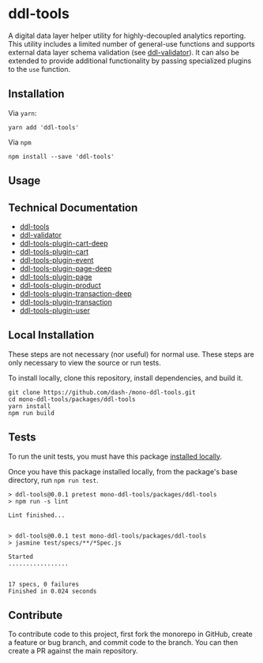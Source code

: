 # ddl-tools

A digital data layer helper utility for highly-decoupled analytics reporting.
This utility includes a limited number of general-use functions and supports
external data layer schema validation (see [ddl-validator](packages/ddl-validator)).
It can also be extended to provide additional functionality by passing
specialized plugins to the `use` function.

## Installation

Via `yarn`:

```
yarn add 'ddl-tools'
```

Via `npm`

```
npm install --save 'ddl-tools'
```


<a name="usage"></a>

## Usage



## Technical Documentation

* [ddl-tools](../../docs/ddl-tools.md)
* [ddl-validator](docs/ddl-validator.md)
* [ddl-tools-plugin-cart-deep](docs/ddl-tools-plugin-cart-deep.md)
* [ddl-tools-plugin-cart](docs/ddl-tools-plugin-cart.md)
* [ddl-tools-plugin-event](docs/ddl-tools-plugin-event.md)
* [ddl-tools-plugin-page-deep](docs/ddl-tools-plugin-page-deep.md)
* [ddl-tools-plugin-page](docs/ddl-tools-plugin-page.md)
* [ddl-tools-plugin-product](docs/ddl-tools-plugin-product.md)
* [ddl-tools-plugin-transaction-deep](docs/ddl-tools-plugin-transaction-deep.md)
* [ddl-tools-plugin-transaction](docs/ddl-tools-plugin-transaction.md)
* [ddl-tools-plugin-user](docs/ddl-tools-plugin-user.md)


## Local Installation

These steps are not necessary (nor useful) for normal use.  These steps are only
necessary to view the source or run tests.

To install locally, clone this repository, install dependencies, and build it.

```
git clone https://github.com/dash-/mono-ddl-tools.git
cd mono-ddl-tools/packages/ddl-tools
yarn install
npm run build
```

## Tests

To run the unit tests, you must have this package
[installed locally](#local-installation).

Once you have this package installed locally, from the package's base
directory, run `npm run test`.

```
> ddl-tools@0.0.1 pretest mono-ddl-tools/packages/ddl-tools
> npm run -s lint

Lint finished...


> ddl-tools@0.0.1 test mono-ddl-tools/packages/ddl-tools
> jasmine test/specs/**/*Spec.js

Started
.................


17 specs, 0 failures
Finished in 0.024 seconds
```

## Contribute

To contribute code to this project, first fork the monorepo in GitHub, create
a feature or bug branch, and commit code to the branch.  You can then create a
PR against the main repository.

